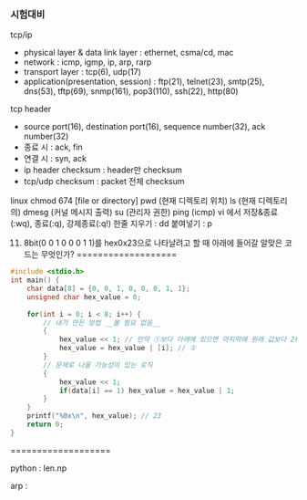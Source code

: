 ### 시험대비

tcp/ip
- physical layer & data link layer : ethernet, csma/cd, mac
- network : icmp, igmp, ip, arp, rarp
- transport layer : tcp(6), udp(17)
- application(presentation, session) : ftp(21), telnet(23), smtp(25), dns(53), tftp(69), snmp(161), pop3(110), ssh(22), http(80)

tcp header
- source port(16), destination port(16), sequence number(32), ack number(32)
- 종료 시 : ack, fin
- 연결 시 : syn, ack
- ip header checksum : header만 checksum
- tcp/udp checksum : packet 전체 checksum

linux 
chmod 674 \[file or directory\]
pwd (현재 디렉토리 위치)
ls (현재 디렉토리의)
dmesg (커널 메시지 출력)
su (관리자 권한)
ping (icmp)
vi 에서 저장&종료(:wq), 종료(:q), 강제종료(:q!)
한줄 지우기 : dd
붙여넣기 : p

11. 8bit(0 0 1 0 0 0 1 1)를 hex0x23으로 나타날려고 할 때 아래에 들어갈 알맞은 코드는 무엇인가?
===================
```c
#include <stdio.h>
int main() {
	char data[8] = {0, 0, 1, 0, 0, 0, 1, 1};
	unsigned char hex_value = 0;
	
	for(int i = 0; i < 8; i++) {
		// 내가 만든 방법 __볼 필요 없음__
		{
			hex_value << 1; // 만약 ①보다 아래에 있으면 마지막에 원래 값보다 2배 더 증가하게 됨
			hex_value = hex_value | [i]; // ①
		}
		// 문제로 나올 가능성이 있는 로직
		{
			hex_value << 1;
			if(data[i] == 1) hex_value = hex_value | 1;
		}
	}
	printf("%0x\n", hex_value); // 23
	return 0;
}
```
===================

python : len.np


arp :